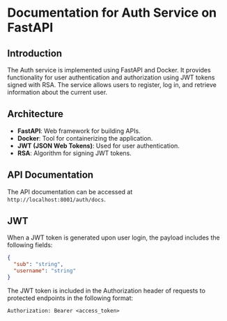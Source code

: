 # Documentation for Auth Service on FastAPI

## Introduction

The Auth service is implemented using FastAPI and Docker. It provides functionality for user authentication and
authorization using JWT tokens signed with RSA. The service allows users to register, log in, and retrieve information
about the current user.

## Architecture

- **FastAPI**: Web framework for building APIs.
- **Docker**: Tool for containerizing the application.
- **JWT (JSON Web Tokens)**: Used for user authentication.
- **RSA**: Algorithm for signing JWT tokens.

## API Documentation

The API documentation can be accessed at `http://localhost:8001/auth/docs`.

## JWT

When a JWT token is generated upon user login, the payload includes the following fields:

```json
{
  "sub": "string",
  "username": "string"
}
```

The JWT token is included in the Authorization header of requests to protected endpoints in the following format:

`Authorization: Bearer <access_token>`